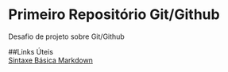 # Primeiro Repositório Git/Github
Desafio de projeto sobre Git/Github

##Links Úteis\
[Sintaxe Básica Markdown](https://www.markdownguide.org/basic-syntax/)
